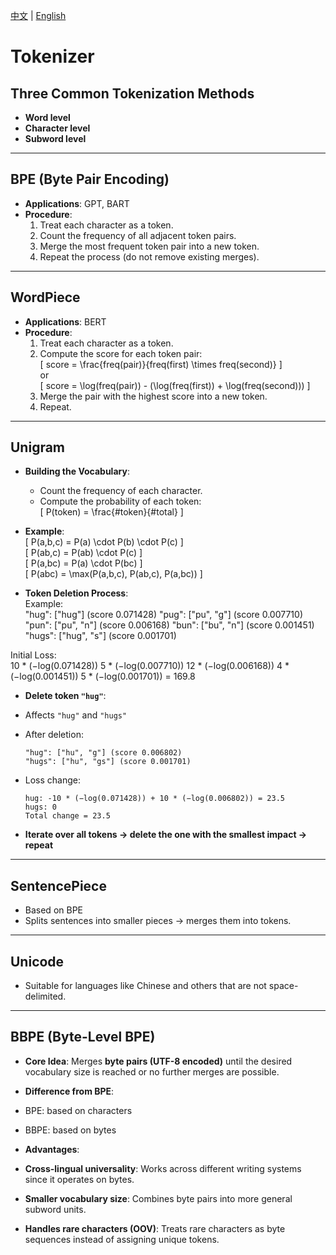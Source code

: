 
[中文](./Tokenlizer_cn.md) |
[English](./Tokenlizer_en.md)

# Tokenizer

## Three Common Tokenization Methods
- **Word level**  
- **Character level**  
- **Subword level**  

---

## BPE (Byte Pair Encoding)
- **Applications**: GPT, BART  
- **Procedure**:  
  1. Treat each character as a token.  
  2. Count the frequency of all adjacent token pairs.  
  3. Merge the most frequent token pair into a new token.  
  4. Repeat the process (do not remove existing merges).  

---

## WordPiece
- **Applications**: BERT  
- **Procedure**:  
  1. Treat each character as a token.  
  2. Compute the score for each token pair:  
     \[
     score = \frac{freq(pair)}{freq(first) \times freq(second)}
     \]  
     or  
     \[
     score = \log(freq(pair)) - (\log(freq(first)) + \log(freq(second)))
     \]  
  3. Merge the pair with the highest score into a new token.  
  4. Repeat.  

---

## Unigram
- **Building the Vocabulary**:  
  - Count the frequency of each character.  
  - Compute the probability of each token:  
    \[
    P(token) = \frac{\#token}{\#total}
    \]

- **Example**:  
  \[
  P(a,b,c) = P(a) \cdot P(b) \cdot P(c)
  \]  
  \[
  P(ab,c) = P(ab) \cdot P(c)
  \]  
  \[
  P(a,bc) = P(a) \cdot P(bc)
  \]  
  \[
  P(abc) = \max(P(a,b,c), P(ab,c), P(a,bc))
  \]

- **Token Deletion Process**:  
    Example:  
    "hug": ["hug"] (score 0.071428)
    "pug": ["pu", "g"] (score 0.007710)
    "pun": ["pu", "n"] (score 0.006168)
    "bun": ["bu", "n"] (score 0.001451)
    "hugs": ["hug", "s"] (score 0.001701)

Initial Loss:  
    10 * (−log(0.071428))
    5 * (−log(0.007710))
    12 * (−log(0.006168))
    4 * (−log(0.001451))
    5 * (−log(0.001701)) = 169.8


- **Delete token `"hug"`**:  
- Affects `"hug"` and `"hugs"`  
- After deletion:  
  ```
  "hug": ["hu", "g"] (score 0.006802)
  "hugs": ["hu", "gs"] (score 0.001701)
  ```
- Loss change:  
  ```
  hug: -10 * (−log(0.071428)) + 10 * (−log(0.006802)) = 23.5
  hugs: 0
  Total change = 23.5
  ```

- **Iterate over all tokens → delete the one with the smallest impact → repeat**  

---

## SentencePiece
- Based on BPE  
- Splits sentences into smaller pieces → merges them into tokens.  

---

## Unicode
- Suitable for languages like Chinese and others that are not space-delimited.  

---

## BBPE (Byte-Level BPE)
- **Core Idea**: Merges **byte pairs (UTF-8 encoded)** until the desired vocabulary size is reached or no further merges are possible.  
- **Difference from BPE**:  
- BPE: based on characters  
- BBPE: based on bytes  

- **Advantages**:  
- **Cross-lingual universality**: Works across different writing systems since it operates on bytes.  
- **Smaller vocabulary size**: Combines byte pairs into more general subword units.  
- **Handles rare characters (OOV)**: Treats rare characters as byte sequences instead of assigning unique tokens.

